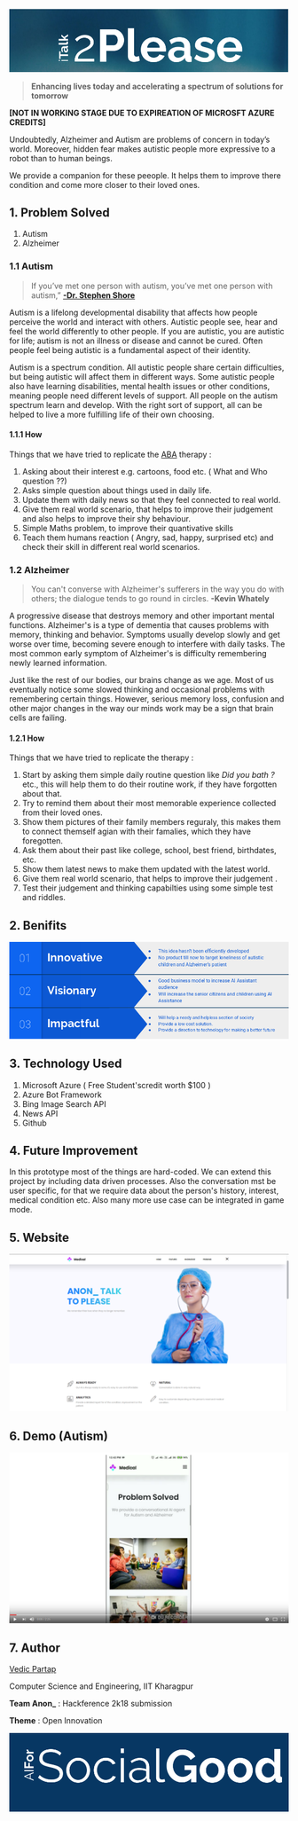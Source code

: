 ![](img/header.png)



> **Enhancing lives today and accelerating a spectrum of solutions for tomorrow**

**[NOT IN WORKING STAGE DUE TO EXPIREATION OF MICROSFT AZURE CREDITS]**

Undoubtedly, Alzheimer and Autism are problems of concern in today’s world. Moreover, hidden fear makes autistic people more expressive to a robot than to human beings.

We provide a companion for these peeople. It helps them to improve there condition and come more closer to their loved ones. 




## 1. Problem Solved ##

1. Autism
2. Alzheimer

### 1.1 Autism ###



> If you’ve met one person with autism, you’ve met one person with autism,” [**-Dr. Stephen Shore**](http://the-art-of-autism.com/dr-stephen-shore-the-importance-of-art-and-music/)



Autism is a lifelong developmental disability that affects how people perceive the world and interact with others. Autistic people see, hear and feel the world differently to other  people. If you are autistic, you are autistic for life; autism is not an  illness or disease and cannot be cured. Often people feel being autistic is a fundamental aspect of their identity.

Autism is a spectrum condition. All autistic people share certain  difficulties, but being autistic will affect them in different ways.  Some autistic people also have  learning disabilities, mental health issues or other conditions,  meaning people need different levels of support. All people on the  autism spectrum learn and develop. With the right sort of support, all  can be helped to live a more fulfilling life of their own choosing.

#### 1.1.1 How ####

Things that we have tried to replicate the [ABA](https://www.autismspeaks.org/applied-behavior-analysis-aba-0) therapy :

1. Asking about their interest e.g. cartoons, food etc. ( What and Who question ??)
2. Asks simple question about things used in daily life.
3. Update them with daily news so that they feel connected to real world.
4. Give them real world scenario, that helps to improve their judgement and also helps to improve their shy behaviour.
5. Simple Maths problem, to improve their quantivative skills
6. Teach them humans reaction ( Angry, sad, happy, surprised etc) and check their skill in different real world scenarios.

### 1.2 Alzheimer ###



> You can't converse with Alzheimer's sufferers in the way you do with others; the dialogue tends to go round in circles.  **-Kevin Whately**   



A progressive disease that destroys memory and other important mental functions. Alzheimer's is a type of dementia that causes problems with memory,  thinking and behavior. Symptoms usually develop slowly and get worse  over time, becoming severe enough to interfere with daily tasks. The most common early symptom of Alzheimer's is difficulty remembering newly learned information.

Just like the rest of our bodies, our brains change as we age. Most of us eventually notice some slowed thinking and occasional problems with remembering certain things. However, serious memory loss, confusion and other major changes in the way our minds work may be a sign that brain cells are failing.

#### 1.2.1 How ####

Things that we have tried to replicate the therapy :

1. Start by asking them simple daily routine question like *Did you bath ?* etc., this will help them to do their routine work, if they have forgotten about that.
2. Try to remind them about their most memorable experience collected from their loved ones. 
3. Show them pictures of their family members reguraly, this makes them to connect themself agian with their famalies, which they have foregotten.
4. Ask them about their past like college, school, best friend, birthdates, etc.
5. Show them latest news to make them updated with the latest world. 
6. Give them real world scenario, that helps to improve their judgement .
7. Test their judgement and thinking capabilties using some simple test and riddles.



## 2. Benifits ##

![](img/benifits.png)



## 3. Technology Used ##

1. Microsoft Azure ( Free Student'scredit worth $100 )
2. Azure Bot Framework
3. Bing Image Search API
4. News API
5. Github 



## 4. Future Improvement ##

In this prototype most of the things are hard-coded. We can extend this project by including data driven processes. Also the conversation mst be user specific, for that we require data about the person's history, interest, medical condition etc. Also many more use case can be integrated in game mode. 



## 5. Website ## 

[![](img/site.png)](https://vedic-partap.github.io/iTalk2Please/)





## 6. Demo (Autism) ##

[![Watch the video](img/video.png)](https://youtu.be/zPgMC_xKNjk)





## 7. Author ##

[Vedic Partap](http://cse.iitkgp.ac.in/~vedicp/)

Computer Science and Engineering, IIT Kharagpur 

**Team Anon_** : Hackference 2k18 submission 

**Theme** : Open Innovation 



![](img/footer.png)



